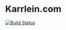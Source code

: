 # Karrlein.com
[![Build Status](https://travis-ci.org/andre-karrlein/karrlein.com.svg?branch=master)](https://travis-ci.org/andre-karrlein/karrlein.com)
